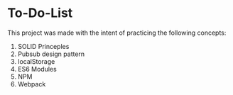 # To-Do-List
This project was made with the intent of practicing the following concepts:
1. SOLID Princeples
2. Pubsub design pattern
3. localStorage
4. ES6 Modules
5. NPM
6. Webpack
